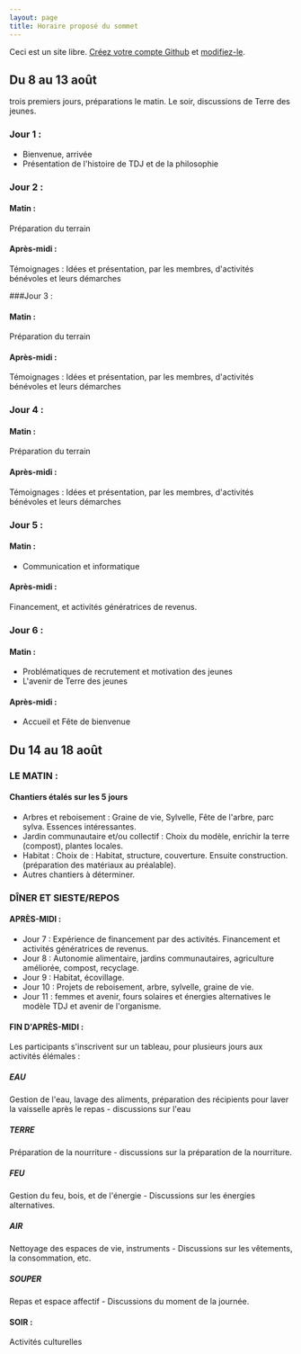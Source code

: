 ```yaml
---
layout: page
title: Horaire proposé du sommet
---
```


Ceci est un site libre. [Créez votre compte Github](https://github.com/join?return_to=https%3A%2F%2Fgithub.com%2Falberto56%2Fminisite-sommet-tdj%2Fedit%2Fgh-pages%2Fhoraire.md) et [modifiez-le](https://github.com/alberto56/minisite-sommet-tdj/edit/gh-pages/horaire.md).

Du 8 au 13 août
---------------

trois premiers jours, préparations le matin.
Le soir, discussions de Terre des jeunes.

### Jour 1 :

 * Bienvenue, arrivée
 * Présentation de l'histoire de TDJ et de la philosophie

### Jour 2 :

#### Matin :

Préparation du terrain

#### Après-midi :

Témoignages : Idées et présentation, par les membres, d'activités bénévoles et leurs démarches


###Jour 3 :

#### Matin :

Préparation du terrain

#### Après-midi :

Témoignages : Idées et présentation, par les membres, d'activités bénévoles et leurs démarches

### Jour 4 :

#### Matin :

Préparation du terrain

#### Après-midi :

Témoignages : Idées et présentation, par les membres, d'activités bénévoles et leurs démarches

### Jour 5 :

#### Matin :

 * Communication et informatique

#### Après-midi :

Financement, et activités génératrices de revenus.

### Jour 6 :

#### Matin :

 * Problématiques de recrutement et motivation des jeunes
 * L'avenir de Terre des jeunes

#### Après-midi :

 * Accueil et Fête de bienvenue

Du 14 au 18 août
----------------

### LE MATIN :

#### Chantiers étalés sur les 5 jours

 * Arbres et reboisement : Graine de vie, Sylvelle, Fête de l'arbre, parc sylva. Essences intéressantes.
 * Jardin communautaire et/ou collectif : Choix du modèle, enrichir la terre (compost), plantes locales.
 * Habitat : Choix de : Habitat, structure, couverture. Ensuite construction. (préparation des matériaux au préalable).
 * Autres chantiers à déterminer.

### DÎNER ET SIESTE/REPOS

#### APRÈS-MIDI :

 * Jour 7 : Expérience de financement par des activités. Financement et activités génératrices de revenus.
 * Jour 8 : Autonomie alimentaire, jardins communautaires, agriculture améliorée, compost, recyclage.
 * Jour 9 : Habitat, écovillage.
 * Jour 10 : Projets de reboisement, arbre, sylvelle, graine de vie.
 * Jour 11 : femmes et avenir, fours solaires et énergies alternatives
le modèle TDJ et avenir de l'organisme.

#### FIN D'APRÈS-MIDI :

Les participants s'inscrivent sur un tableau, pour plusieurs jours aux activités élémales :

##### EAU

Gestion de l'eau, lavage des aliments, préparation des récipients pour laver la vaisselle après le repas - discussions sur l'eau

##### TERRE

Préparation de la nourriture - discussions sur la préparation de la nourriture.

##### FEU

Gestion du feu, bois, et de l'énergie - Discussions sur les énergies alternatives.

##### AIR

Nettoyage des espaces de vie, instruments - Discussions sur les vêtements, la consommation, etc.

##### SOUPER

Repas et espace affectif - Discussions du moment de la journée.

#### SOIR :

Activités culturelles
